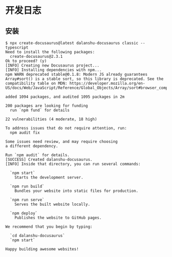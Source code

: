 # 开发日志

## 安装

    $ npx create-docusaurus@latest dalanshu-docusaurus classic --typescript
    Need to install the following packages:
      create-docusaurus@2.3.1
    Ok to proceed? (y)
    [INFO] Creating new Docusaurus project...
    [INFO] Installing dependencies with npm...
    npm WARN deprecated stable@0.1.8: Modern JS already guarantees Array#sort() is a stable sort, so this library is deprecated. See the compatibility table on MDN: https://developer.mozilla.org/en-US/docs/Web/JavaScript/Reference/Global_Objects/Array/sort#browser_compatibility
    
    added 1094 packages, and audited 1095 packages in 2m
    
    200 packages are looking for funding
      run `npm fund` for details
    
    22 vulnerabilities (4 moderate, 18 high)
    
    To address issues that do not require attention, run:
      npm audit fix
    
    Some issues need review, and may require choosing
    a different dependency.
    
    Run `npm audit` for details.
    [SUCCESS] Created dalanshu-docusaurus.
    [INFO] Inside that directory, you can run several commands:
    
      `npm start`
        Starts the development server.
    
      `npm run build`
        Bundles your website into static files for production.
    
      `npm run serve`
        Serves the built website locally.
    
      `npm deploy`
        Publishes the website to GitHub pages.
    
    We recommend that you begin by typing:
    
      `cd dalanshu-docusaurus`
      `npm start`
    
    Happy building awesome websites!



